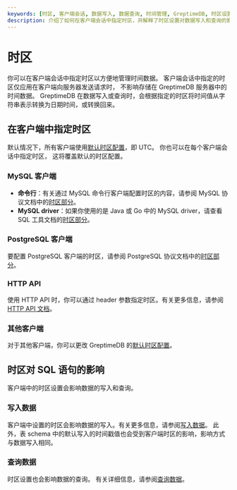 ```yaml
---
keywords: [时区, 客户端会话, 数据写入, 数据查询, 时间管理, GreptimeDB, 时区设置]
description: 介绍了如何在客户端会话中指定时区，并解释了时区设置对数据写入和查询的影响。
---
```


# 时区

你可以在客户端会话中指定时区以方便地管理时间数据。
客户端会话中指定的时区仅应用在客户端向服务器发送请求时，
不影响存储在 GreptimeDB 服务器中的时间数据。
GreptimeDB 在数据写入或查询时，会根据指定的时区将时间值从字符串表示转换为日期时间，或转换回来。

## 在客户端中指定时区

默认情况下，所有客户端使用[默认时区配置](/user-guide/deployments/configuration.md#默认时区配置)，即 UTC。
你也可以在每个客户端会话中指定时区，
这将覆盖默认的时区配置。

### MySQL 客户端

- **命令行**：有关通过 MySQL 命令行客户端配置时区的内容，请参阅 MySQL 协议文档中的[时区部分](/user-guide/protocols/mysql.md#时区)。
- **MySQL driver**：如果你使用的是 Java 或 Go 中的 MySQL driver，请查看 SQL 工具文档的[时区部分](/reference/sql-tools.md#时区)。

### PostgreSQL 客户端

要配置 PostgreSQL 客户端的时区，请参阅 PostgreSQL 协议文档中的[时区部分](/user-guide/protocols/postgresql.md#时区)。

### HTTP API

使用 HTTP API 时，你可以通过 header 参数指定时区。有关更多信息，请参阅 [HTTP API 文档](/user-guide/protocols/http.md#时区)。

### 其他客户端

对于其他客户端，你可以更改 GreptimeDB 的[默认时区配置](/user-guide/deployments/configuration.md#默认时区配置)。

## 时区对 SQL 语句的影响

客户端中的时区设置会影响数据的写入和查询。

### 写入数据

客户端中设置的时区会影响数据的写入。有关更多信息，请参阅[写入数据](/user-guide/ingest-data/for-iot/sql.md#时区)。
此外，表 schema 中的默认写入的时间戳值也会受到客户端时区的影响，影响方式与数据写入相同。

### 查询数据

时区设置也会影响数据的查询。
有关详细信息，请参阅[查询数据](/user-guide/query-data/sql.md#时区)。

